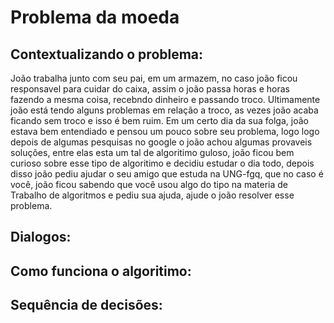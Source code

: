 # Problema da moeda

## Contextualizando o problema:


João trabalha junto com seu pai, em um armazem, no caso joão ficou responsavel para cuidar do caixa, assim o joão passa horas e horas fazendo a mesma coisa, recebndo dinheiro e passando troco. Ultimamente joão está tendo alguns problemas em relação a troco, as vezes joão acaba ficando sem troco e isso é bem ruim. Em um certo dia da sua folga, joão estava bem entendiado e pensou um pouco sobre seu problema, logo logo depois de algumas pesquisas no google o joão achou algumas provaveis soluções, entre elas esta um tal de algoritimo guloso, joão ficou bem curioso sobre esse tipo de algoritimo e decidiu estudar o dia todo, depois disso joão pediu ajudar o seu amigo que estuda na UNG-fgq, que no caso é você, joão ficou sabendo que você usou algo do tipo na materia de Trabalho de algoritmos e pediu sua ajuda, ajude o joão resolver esse problema.

<!-- O problema consiste em, Sejam A = { A1, A2, A3, ... An } sendo que A1 > A2 > A3 > An, um conjunto de n valores de moedas e cedulas. Sendo M um valor positivo que representa o troco, nosso principal problema é fornecer o valor final do troco M com o menor número possivel de cédulas e moedas. -->

## Dialogos:


## Como funciona o algoritimo:

## Sequência de decisões:



